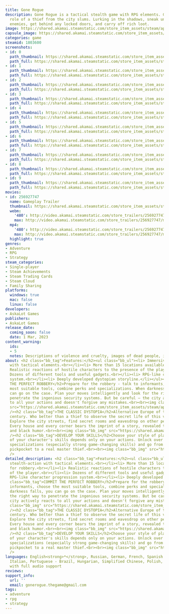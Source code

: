 ```yaml
---
title: Gone Rogue
description: Gone Rogue is a tactical stealth game with RPG elements. Get into the
  role of a thief from the city slums. Lurking in the shadows, sneak unnoticed past
  enemies, get behind any locked doors, and carry off rich loot.
image: https://shared.akamai.steamstatic.com/store_item_assets/steam/apps/1803600/header.jpg?t=1732343155
capsule_image: https://shared.akamai.steamstatic.com/store_item_assets/steam/apps/1803600/1a22fd93efcfd8fe20823b2dacabb2e654ba0c3d/capsule_231x87.jpg?t=1732343155
categories: game
steamid: 1803600
screenshots:
- id: 0
  path_thumbnail: https://shared.akamai.steamstatic.com/store_item_assets/steam/apps/1803600/ss_5341d07521288b3844177fb8cdccc5bcb773c3df.600x338.jpg?t=1732343155
  path_full: https://shared.akamai.steamstatic.com/store_item_assets/steam/apps/1803600/ss_5341d07521288b3844177fb8cdccc5bcb773c3df.1920x1080.jpg?t=1732343155
- id: 1
  path_thumbnail: https://shared.akamai.steamstatic.com/store_item_assets/steam/apps/1803600/ss_464c1172b69efbe31e8ebc9468393f01f4276f57.600x338.jpg?t=1732343155
  path_full: https://shared.akamai.steamstatic.com/store_item_assets/steam/apps/1803600/ss_464c1172b69efbe31e8ebc9468393f01f4276f57.1920x1080.jpg?t=1732343155
- id: 2
  path_thumbnail: https://shared.akamai.steamstatic.com/store_item_assets/steam/apps/1803600/ss_c3da549e30a6628e2f98b8795d8ceed999d159d3.600x338.jpg?t=1732343155
  path_full: https://shared.akamai.steamstatic.com/store_item_assets/steam/apps/1803600/ss_c3da549e30a6628e2f98b8795d8ceed999d159d3.1920x1080.jpg?t=1732343155
- id: 3
  path_thumbnail: https://shared.akamai.steamstatic.com/store_item_assets/steam/apps/1803600/ss_96aa155b27d3a91cf8fd413e986108d362cd8987.600x338.jpg?t=1732343155
  path_full: https://shared.akamai.steamstatic.com/store_item_assets/steam/apps/1803600/ss_96aa155b27d3a91cf8fd413e986108d362cd8987.1920x1080.jpg?t=1732343155
- id: 4
  path_thumbnail: https://shared.akamai.steamstatic.com/store_item_assets/steam/apps/1803600/ss_49d2dce54206ede7134b980dda2966917dd499ab.600x338.jpg?t=1732343155
  path_full: https://shared.akamai.steamstatic.com/store_item_assets/steam/apps/1803600/ss_49d2dce54206ede7134b980dda2966917dd499ab.1920x1080.jpg?t=1732343155
- id: 5
  path_thumbnail: https://shared.akamai.steamstatic.com/store_item_assets/steam/apps/1803600/ss_a34ae77ec77a694bab71ed55dfbb07787a938ce2.600x338.jpg?t=1732343155
  path_full: https://shared.akamai.steamstatic.com/store_item_assets/steam/apps/1803600/ss_a34ae77ec77a694bab71ed55dfbb07787a938ce2.1920x1080.jpg?t=1732343155
- id: 6
  path_thumbnail: https://shared.akamai.steamstatic.com/store_item_assets/steam/apps/1803600/ss_d70c7bc4e7fde52f00c0b2ebebecbd623c88675c.600x338.jpg?t=1732343155
  path_full: https://shared.akamai.steamstatic.com/store_item_assets/steam/apps/1803600/ss_d70c7bc4e7fde52f00c0b2ebebecbd623c88675c.1920x1080.jpg?t=1732343155
- id: 7
  path_thumbnail: https://shared.akamai.steamstatic.com/store_item_assets/steam/apps/1803600/ss_fdfc4669a8dc076f0fd03339edb35a3f55b27389.600x338.jpg?t=1732343155
  path_full: https://shared.akamai.steamstatic.com/store_item_assets/steam/apps/1803600/ss_fdfc4669a8dc076f0fd03339edb35a3f55b27389.1920x1080.jpg?t=1732343155
- id: 8
  path_thumbnail: https://shared.akamai.steamstatic.com/store_item_assets/steam/apps/1803600/ss_925053010f75a1ba980cd633421049abe8fd77c9.600x338.jpg?t=1732343155
  path_full: https://shared.akamai.steamstatic.com/store_item_assets/steam/apps/1803600/ss_925053010f75a1ba980cd633421049abe8fd77c9.1920x1080.jpg?t=1732343155
- id: 9
  path_thumbnail: https://shared.akamai.steamstatic.com/store_item_assets/steam/apps/1803600/ss_bcba54ea7feca43c0c851d512191344110990341.600x338.jpg?t=1732343155
  path_full: https://shared.akamai.steamstatic.com/store_item_assets/steam/apps/1803600/ss_bcba54ea7feca43c0c851d512191344110990341.1920x1080.jpg?t=1732343155
movies:
- id: 256927747
  name: Gameplay Trailer
  thumbnail: https://shared.akamai.steamstatic.com/store_item_assets/steam/apps/256927747/movie.293x165.jpg?t=1683125947
  webm:
    '480': http://video.akamai.steamstatic.com/store_trailers/256927747/movie480_vp9.webm?t=1683125947
    max: http://video.akamai.steamstatic.com/store_trailers/256927747/movie_max_vp9.webm?t=1683125947
  mp4:
    '480': http://video.akamai.steamstatic.com/store_trailers/256927747/movie480.mp4?t=1683125947
    max: http://video.akamai.steamstatic.com/store_trailers/256927747/movie_max.mp4?t=1683125947
  highlight: true
genres:
- Adventure
- RPG
- Strategy
steam_categories:
- Single-player
- Steam Achievements
- Steam Trading Cards
- Steam Cloud
- Family Sharing
platforms:
  windows: true
  mac: false
  linux: false
developers:
- AskaLot Games
publishers:
- AskaLot Games
release_date:
  coming_soon: false
  date: 1 Mar, 2023
content_warning:
  ids:
  - 5
  notes: Descriptions of violence and cruelty, images of dead people, images of alcohol.
about: <h2 class="bb_tag">Features:</h2><ul class="bb_ul"><li> Immersive stealth-action
  with tactical elements.<br></li><li> More than 15 locations available for robbery.<br></li><li>
  Realistic reactions of hostile characters to the presence of the player.<br></li><li>
  Dozens of different tools and useful gadgets.<br></li><li> RPG-like character progression
  system.<br></li><li> Deeply developed dystopian storyline.</li></ul><h2 class="bb_tag">COMMIT
  THE PERFECT ROBBERY</h2>Prepare for the robbery - talk to informants, choose the
  most suitable tools, combine perks and specializations. When darkness falls, you
  can go on the case. Plan your moves intelligently and look for the right way to
  penetrate the ingenious security systems. But be careful – the city actively reacts
  to all your actions and doesn't forgive any mistakes.<br><br><img class="bb_img"
  src="https://shared.akamai.steamstatic.com/store_item_assets/steam/apps/1803600/extras/статья2+.gif?t=1732343155"
  /><h2 class="bb_tag">THE CLASSIC DYSTOPIA</h2>Alternative Europe of the mid-20th
  century. Who better than a thief to observe the secret life of this vicious society.
  Explore the city streets, find secret rooms and eavesdrop on other people's conversations.
  Every house and every corner bears the imprint of a story, revealed through satire
  and black humor.<br><br><img class="bb_img" src="https://shared.akamai.steamstatic.com/store_item_assets/steam/apps/1803600/extras/gif_new_3.gif?t=1732343155"
  /><h2 class="bb_tag">DEVELOP YOUR SKILLS</h2>Choose your style of play - the development
  of your character's skills depends only on your actions. Unlock over 50 perks and
  specializations (especially strong game-changing skills) and go from a simple street
  pickpocket to a real master thief.<br><br><img class="bb_img" src="https://shared.akamai.steamstatic.com/store_item_assets/steam/apps/1803600/extras/gif_new_1.gif?t=1732343155"
  />
detailed_description: <h2 class="bb_tag">Features:</h2><ul class="bb_ul"><li> Immersive
  stealth-action with tactical elements.<br></li><li> More than 15 locations available
  for robbery.<br></li><li> Realistic reactions of hostile characters to the presence
  of the player.<br></li><li> Dozens of different tools and useful gadgets.<br></li><li>
  RPG-like character progression system.<br></li><li> Deeply developed dystopian storyline.</li></ul><h2
  class="bb_tag">COMMIT THE PERFECT ROBBERY</h2>Prepare for the robbery - talk to
  informants, choose the most suitable tools, combine perks and specializations. When
  darkness falls, you can go on the case. Plan your moves intelligently and look for
  the right way to penetrate the ingenious security systems. But be careful – the
  city actively reacts to all your actions and doesn't forgive any mistakes.<br><br><img
  class="bb_img" src="https://shared.akamai.steamstatic.com/store_item_assets/steam/apps/1803600/extras/статья2+.gif?t=1732343155"
  /><h2 class="bb_tag">THE CLASSIC DYSTOPIA</h2>Alternative Europe of the mid-20th
  century. Who better than a thief to observe the secret life of this vicious society.
  Explore the city streets, find secret rooms and eavesdrop on other people's conversations.
  Every house and every corner bears the imprint of a story, revealed through satire
  and black humor.<br><br><img class="bb_img" src="https://shared.akamai.steamstatic.com/store_item_assets/steam/apps/1803600/extras/gif_new_3.gif?t=1732343155"
  /><h2 class="bb_tag">DEVELOP YOUR SKILLS</h2>Choose your style of play - the development
  of your character's skills depends only on your actions. Unlock over 50 perks and
  specializations (especially strong game-changing skills) and go from a simple street
  pickpocket to a real master thief.<br><br><img class="bb_img" src="https://shared.akamai.steamstatic.com/store_item_assets/steam/apps/1803600/extras/gif_new_1.gif?t=1732343155"
  />
languages: English<strong>*</strong>, Russian, German, French, Spanish - Latin America,
  Italian, Portuguese - Brazil, Hungarian, Simplified Chinese, Polish, Japanese<br><strong>*</strong>languages
  with full audio support
reviews:
support_info:
  url: ''
  email: gonerogue.thegame@gmail.com
tags:
- adventure
- rpg
- strategy
---
```



